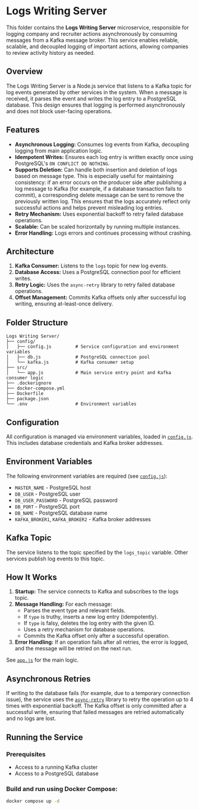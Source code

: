 # Logs Writing Server

This folder contains the **Logs Writing Server** microservice, responsible for logging company and recruiter actions asynchronously by consuming messages from a Kafka message broker. This service enables reliable, scalable, and decoupled logging of important actions, allowing companies to review activity history as needed.

## Overview

The Logs Writing Server is a Node.js service that listens to a Kafka topic for log events generated by other services in the system. When a message is received, it parses the event and writes the log entry to a PostgreSQL database. This design ensures that logging is performed asynchronously and does not block user-facing operations.

## Features

- **Asynchronous Logging:** Consumes log events from Kafka, decoupling logging from main application logic.
- **Idempotent Writes:** Ensures each log entry is written exactly once using PostgreSQL's `ON CONFLICT DO NOTHING`.
- **Supports Deletion:** Can handle both insertion and deletion of logs based on message type. This is especially useful for maintaining consistency: if an error occurs on the producer side after publishing a log message to Kafka (for example, if a database transaction fails to commit), a corresponding delete message can be sent to remove the previously written log. This ensures that the logs accurately reflect only successful actions and helps prevent misleading log entries.
- **Retry Mechanism:** Uses exponential backoff to retry failed database operations.
- **Scalable:** Can be scaled horizontally by running multiple instances.
- **Error Handling:** Logs errors and continues processing without crashing.

## Architecture

1. **Kafka Consumer:** Listens to the `logs` topic for new log events.
2. **Database Access:** Uses a PostgreSQL connection pool for efficient writes.
3. **Retry Logic:** Uses the `async-retry` library to retry failed database operations.
4. **Offset Management:** Commits Kafka offsets only after successful log writing, ensuring at-least-once delivery.

## Folder Structure

```
Logs Writing Server/
├── config/
│   ├── config.js         # Service configuration and environment variables
│   ├── db.js             # PostgreSQL connection pool
│   └── kafka.js          # Kafka consumer setup
├── src/
│   └── app.js            # Main service entry point and Kafka consumer logic
├── .dockerignore
├── docker-compose.yml
├── Dockerfile
├── package.json
└── .env                  # Environment variables
```

## Configuration

All configuration is managed via environment variables, loaded in [`config.js`](/Logs%20Writing%20Server/config/config.js). This includes database credentials and Kafka broker addresses.

## Environment Variables

The following environment variables are required (see [`config.js`](/Logs%20Writing%20Server/config/config.js)):

- `MASTER_NAME` - PostgreSQL host
- `DB_USER` - PostgreSQL user
- `DB_USER_PASSWORD` - PostgreSQL password
- `DB_PORT` - PostgreSQL port
- `DB_NAME` - PostgreSQL database name
- `KAFKA_BROKER1`, `KAFKA_BROKER2` - Kafka broker addresses

## Kafka Topic

The service listens to the topic specified by the `logs_topic` variable. Other services publish log events to this topic.

## How It Works

1. **Startup:** The service connects to Kafka and subscribes to the logs topic.
2. **Message Handling:** For each message:
   - Parses the event type and relevant fields.
   - If `type` is truthy, inserts a new log entry (idempotently).
   - If `type` is falsy, deletes the log entry with the given ID.
   - Uses a retry mechanism for database operations.
   - Commits the Kafka offset only after a successful operation.
3. **Error Handling:** If an operation fails after all retries, the error is logged, and the message will be retried on the next run.

See [`app.js`](/Logs%20Writing%20Server/src/app.js) for the main logic.

## Asynchronous Retries

If writing to the database fails (for example, due to a temporary connection issue), the service uses the [`async-retry`](https://www.npmjs.com/package/async-retry) library to retry the operation up to 4 times with exponential backoff. The Kafka offset is only committed after a successful write, ensuring that failed messages are retried automatically and no logs are lost.

## Running the Service

### Prerequisites

- Access to a running Kafka cluster
- Access to a PostgreSQL database

### Build and run using Docker Compose:

```sh
docker compose up -d
```
